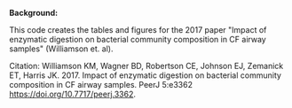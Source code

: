 **Background:**

This code creates the tables and figures for the 2017 paper "Impact of enzymatic digestion on bacterial community composition in CF airway samples" (Williamson et. al). 

Citation: Williamson KM, Wagner BD, Robertson CE, Johnson EJ, Zemanick ET, Harris JK. 2017. Impact of enzymatic digestion on bacterial community composition in CF airway samples. PeerJ 5:e3362 https://doi.org/10.7717/peerj.3362.



